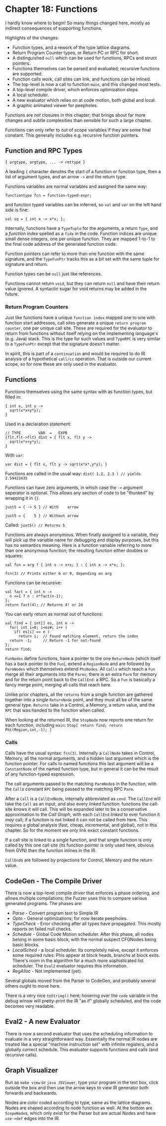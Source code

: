 # Chapter 18: Functions


I hardly know where to begin!  So many things changed here, mostly as indirect
consequences of supporting functions.

Highlights of the changes:

- Function types, and a rework of the type lattice diagrams.
- Return Program Counter types, or Return PC or RPC for short.
- A distinguished `null` which can be used for functions, RPCs and struct pointers.
- Functions themselves can be parsed and evaluated; recursive functions are supported.
- Function calls work, call sites can link, and functions can be inlined.
- The top-level is now a call to function `main`, and this changed most tests.
- A top-level compile driver, which enforces optimization steps.
- A local scheduler.
- A new evaluator which relies on at code motion, both global and local.
- A graphic animated viewer for peepholes.

Functions are *not* closures in this chapter; that brings about far more
changes and subtle complexities than sensible for such a large chapter.

Functions can only refer to out of scope variables if they are some final
constant.  This generally includes e.g. recursive function pointers.


## Function and RPC Types

```
{ argtype, argtype, ... -> rettype }
```

A leading `{` character denotes the start of a function or function type, then
a list of argument types, and an arrow `->` and the return type.

Functions variables are normal variables and assigned the same way:

`functiontype fcn = function-typed-expr;`

and function typed variables can be inferred, so `val` and `var` on the left
hand side is fine:

`val sq = { int x -> x*x; };`

Internally, functions have a `TypeTuple` for the arguments, a return `Type`,
and a *function index* spelled as a `fidx` in the code.  Function indices are
unique small dense integers, one per unique function.  They are mapped
1-to-1 to the final code address of the generated function code.

Function pointers can refer to more than one function with the same signature,
and the `TypeFunPtr` tracks this as a bit set with the same tuple for signature
and return.

Function types can be `null` just like references.

Functions cannot return `void`, but they can return `null` and have their
return value ignored.  A syntactic sugar for void returns may be added in the future.


### Return Program Counters

Just like functions have a unique `function index` mapped one to one with
function start addresses, call sites generate a unique `return program
counter`, one per unique call site.  These are required for the evaluator to return
from functions without itself relying on the implementing language's
(e.g. Java) stack.  This is the type for such values and `TypeRPC` is very
similar to a `TypeFunPtr` except that the signature doesn't matter.

In spirit, this is part of a `continuation` and would be required to do IR
analysis of a hypothetical `call/cc` operation.  That is outside our current
scope, so for now these are only used in the evaluator.



## Functions

Functions themselves using the same syntax with as function types, but filled in:

```
{ int x, int y ->
  sqrt(x*x+y*y);
}
```

Used in a declaration statement:
```
// TYPE        VAR  =   EXPR
{flt,flt->flt} dist = { flt x, flt y ->
  sqrt(x*x+y*y);
}
```

With `var`:
```
var dist = { flt x, flt y -> sqrt(x*x*,y*y); }
```

Functions are called in the usual way:
`dist( 1.2, 2.3 ) // yields 2.59422435`

Functions can have zero arguments, in which case the `->` argument seperator is
optional.  This allows any section of code to be "thunked" by wrapping it in
`{}`.

`just5 = { -> 5 } // With    arrow`

`just5 = {    5 } // Without arrow`

Called:
`just5() // Returns 5`

Functions are always anonymous.  When finally assigned to a variable, they will
pick up the variable name for debugging and display purposes, but this has no
semantics meaning.  Here is a function variable referring to more than one
anonymous function; the resulting function either doubles or squares:

`val fcn = arg ? { int x -> x+x; } : { int x -> x*x; };`

`fcn(3) // Prints either 6 or 9, depending on arg`

Functions can be recursive:
```
val fact = { int n -> 
  n <=1 ? n : n*fact(n-1); 
}; 
return fact(4); // Returns 4! or 24
```

You can early return as normal out of functions:
```
val find = { int[] es, int e ->
  for( int i=0; i<es#; i++ )
    if( es[i] == e )
      return i;  // Found matching element, return the index
  return -1;     // Return -1 for not-found
};
return find;
```

`FunNodes` define functions, have a pointer to the one `ReturnNode` (which
itself has a back pointer to the `Fun`), extend a `RegionNode` and are followed
by `ParmNodes` which themselves extend `PhiNodes`.  All `Calls` which reach a
`Fun` merge all their arguments into the `Parms`; there is an extra `Parm` for
memory and for the return point back to the `CallEnd`: a RPC.  So a `Fun` is
basically a fancy merge point, merging all calls that reach here.

Unlike prior chapters, all the `returns` from a single function are gathered
together into a single `ReturnNode` point, and they must all be of the same
general type.  `Returns` take in a Control, a Memory, a return value, and the
`RPC` that was handed to the function when called.

When looking at the returned IR, the `StopNode` now reports one return for each
function, including `main`: 
`Stop[ return find; return Phi(Region,int,-1); ]`


### Calls

Calls have the usual syntax: `fcn(3)`.  Internally a `CallNode` takes in
Control, Memory, all the normal arguments, and a hidden last argument which is
the function pointer.  For calls to named functions this last argument will be
a `ConstantNode` of the named function type, but in general it can be the
result of any function-typed expression.

The call arguments passed to the matching `ParmNode`s in the function, 
with the `Call`s constant `RPC` being passed to the matching RPC `Parm`.

After a `Call` is a `CallEndNode`, internally abbreviated as `cend`.  The
`CallEnd` will take the `Call` as an input, and also every *linked* function:
functions the call-site *knows* it will call.  This will be expanded later to
be a conservative approximation to the *Call Graph*, with each `CallEnd`
*linked* to ever function it *may* call; if a function is not linked it can not
be called from here.  This requires a global analysis (fast, cheap,
incremental, and global), not in this chapter.  So for the moment we only
link exact constant functions.

If a call site is linked to a single function, and that single function is only
called by this one call site (its function pointer is only used here, obvious
from GVN) then the function inlines in the IR.

`CallEnd`s are followed by projections for Control, Memory and the return value.



## CodeGen - The Compile Driver

There is now a top-level compile driver that enforces a phase ordering, and
allows multiple compilations; the Fuzzer uses this to compare various generated
programs.  The phases are:

- *Parse* - Convert program text to Simple IR
- *Opto* - General optimizations; for now iterate peepholes.
- *TypeCheck* - Error checking after all types have propagated.  This mostly
  reports on failed null checks.
- *Schedule* - Global Code Motion scheduler.  After this phase, all nodes belong
  in some basic block, with the normal suspect CFGNodes being basic blocks.
- *LocalSched* - a local scheduler.  Its completely naive, except it enforces
  some required rules: Phis appear at block heads, branchs at block exits.
  There's room in the algorithm for a much more sophisticated list scheduler.
  The `Eval2` evaluator requires this information.
- *RegAlloc* - Not implemented (yet).  

Several globals moved from the Parser to CodeGen, and probably several others
ought to move here.  

There is a very nice `toString()` here; hovering over the `code` variable in
the debug winow will pretty-print the IR "as if" globally scheduled, and the
code becomes very readable.



## Eval2 - A new Evaluator

There is now a second evaluator that uses the scheduling information to
evaluate in a very straightforward way.  Essentially the normal IR nodes are
treated like a special "machine instruction set" with infinite registers, and a
globally correct schedule.  This evaluator supports functions and calls (and
recursive calls).


## Graph Visualizer

Run as `make view` or `java JSViewer`, type your program in the text box, click
outside the box and then use the arrow keys to view IR generator both forwards
and backwards.  

Nodes are color coded according to type, same as the lattice diagrams.  Nodes
are shaped according to node function as well.  At the bottom are `ScopeNode`s,
which only exist for the Parser but are actual Nodes and have `use->def` edges
into the IR.

